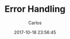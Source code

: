 ---
layout: post
title:  "Error Handling"
date:   2017-10-18 23:56:45
description: Error handling.
categories:
- micro trainning
- error
- code
permalink: error-handling
author: Carlos
---